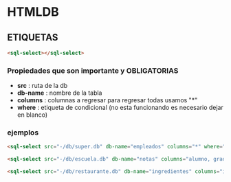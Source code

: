 # HTMLDB
## ETIQUETAS
``` HTML
<sql-select></sql-select>
```
### Propiedades que son importante y **OBLIGATORIAS**
- **src** : ruta de la db
- **db-name** : nombre de la tabla
- **columns** : columnas a regresar para regresar todas usamos "*"
- **where** : etiqueta de condicional (no esta funcionando es necesario dejar en blanco)
### ejemplos
```HTML
<sql-select src="-/db/super.db" db-name="empleados" columns="*" where="<siempre vacio>"></sql-select>
```
```HTML
<sql-select src="-/db/escuela.db" db-name="notas" columns="alumno, grado, nota" where=""></sql-select>
```
```HTML
<sql-select src="-/db/restaurante.db" db-name="ingredientes" columns="id, nombre" where=""></sql-select>
```